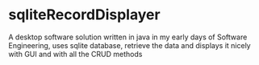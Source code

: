 # sqliteRecordDisplayer
A desktop software solution written in java in my early days of Software Engineering, uses sqlite database, retrieve the data and displays it nicely with GUI and with all the CRUD methods
